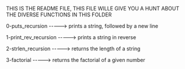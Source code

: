 THIS IS THE README FILE, THIS FILE WILLE GIVE YOU A HUNT ABOUT
THE DIVERSE FUNCTIONS IN THIS FOLDER

0-puts_recursion -----> prints a string, followed by a new line

1-print_rev_recursion -----> prints a string in reverse

2-strlen_recursion -----> returns the length of a string

3-factorial -----> returns the factorial of a given number

